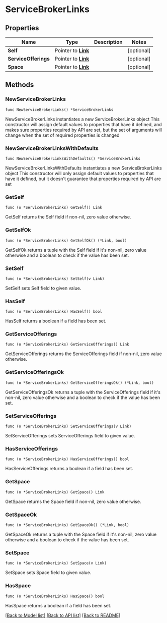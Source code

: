 # ServiceBrokerLinks

## Properties

Name | Type | Description | Notes
------------ | ------------- | ------------- | -------------
**Self** | Pointer to [**Link**](Link.md) |  | [optional] 
**ServiceOfferings** | Pointer to [**Link**](Link.md) |  | [optional] 
**Space** | Pointer to [**Link**](Link.md) |  | [optional] 

## Methods

### NewServiceBrokerLinks

`func NewServiceBrokerLinks() *ServiceBrokerLinks`

NewServiceBrokerLinks instantiates a new ServiceBrokerLinks object
This constructor will assign default values to properties that have it defined,
and makes sure properties required by API are set, but the set of arguments
will change when the set of required properties is changed

### NewServiceBrokerLinksWithDefaults

`func NewServiceBrokerLinksWithDefaults() *ServiceBrokerLinks`

NewServiceBrokerLinksWithDefaults instantiates a new ServiceBrokerLinks object
This constructor will only assign default values to properties that have it defined,
but it doesn't guarantee that properties required by API are set

### GetSelf

`func (o *ServiceBrokerLinks) GetSelf() Link`

GetSelf returns the Self field if non-nil, zero value otherwise.

### GetSelfOk

`func (o *ServiceBrokerLinks) GetSelfOk() (*Link, bool)`

GetSelfOk returns a tuple with the Self field if it's non-nil, zero value otherwise
and a boolean to check if the value has been set.

### SetSelf

`func (o *ServiceBrokerLinks) SetSelf(v Link)`

SetSelf sets Self field to given value.

### HasSelf

`func (o *ServiceBrokerLinks) HasSelf() bool`

HasSelf returns a boolean if a field has been set.

### GetServiceOfferings

`func (o *ServiceBrokerLinks) GetServiceOfferings() Link`

GetServiceOfferings returns the ServiceOfferings field if non-nil, zero value otherwise.

### GetServiceOfferingsOk

`func (o *ServiceBrokerLinks) GetServiceOfferingsOk() (*Link, bool)`

GetServiceOfferingsOk returns a tuple with the ServiceOfferings field if it's non-nil, zero value otherwise
and a boolean to check if the value has been set.

### SetServiceOfferings

`func (o *ServiceBrokerLinks) SetServiceOfferings(v Link)`

SetServiceOfferings sets ServiceOfferings field to given value.

### HasServiceOfferings

`func (o *ServiceBrokerLinks) HasServiceOfferings() bool`

HasServiceOfferings returns a boolean if a field has been set.

### GetSpace

`func (o *ServiceBrokerLinks) GetSpace() Link`

GetSpace returns the Space field if non-nil, zero value otherwise.

### GetSpaceOk

`func (o *ServiceBrokerLinks) GetSpaceOk() (*Link, bool)`

GetSpaceOk returns a tuple with the Space field if it's non-nil, zero value otherwise
and a boolean to check if the value has been set.

### SetSpace

`func (o *ServiceBrokerLinks) SetSpace(v Link)`

SetSpace sets Space field to given value.

### HasSpace

`func (o *ServiceBrokerLinks) HasSpace() bool`

HasSpace returns a boolean if a field has been set.


[[Back to Model list]](../README.md#documentation-for-models) [[Back to API list]](../README.md#documentation-for-api-endpoints) [[Back to README]](../README.md)


